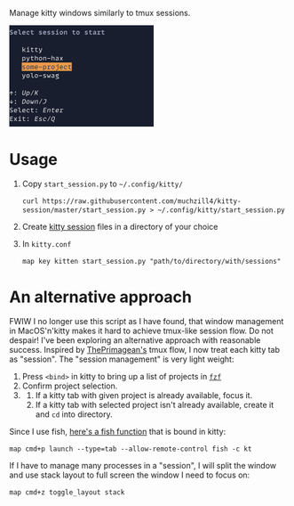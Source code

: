 Manage kitty windows similarly to tmux sessions.

<img src="./sshot.png" width="260" />

# Usage

1. Copy `start_session.py` to `~/.config/kitty/`

   ```
   curl https://raw.githubusercontent.com/muchzill4/kitty-session/master/start_session.py > ~/.config/kitty/start_session.py
   ```

1. Create [kitty session](https://sw.kovidgoyal.net/kitty/overview/#startup-sessions) files in a directory of your choice

1. In `kitty.conf`

   ```
   map key kitten start_session.py "path/to/directory/with/sessions"
   ```

# An alternative approach

FWIW I no longer use this script as I have found, that window management in MacOS'n'kitty makes it hard to achieve tmux-like session flow.
Do not despair! I've been exploring an alternative approach with reasonable success. Inspired by [ThePrimagean's](https://github.com/ThePrimeagen) tmux flow, I now treat each kitty tab as "session". The "session management" is very light weight:

1. Press `<bind>` in kitty to bring up a list of projects in [`fzf`](https://github.com/junegunn/fzf)
1. Confirm project selection.
1. 1. If a kitty tab with given project is already available, focus it.
   1. If a kitty tab with selected project isn't already available, create it and `cd` into directory.

Since I use fish, [here's a fish function](https://github.com/muchzill4/setup/blob/master/dotfiles/fish/.config/fish/functions/kt.fish) that is bound in kitty:

```
map cmd+p launch --type=tab --allow-remote-control fish -c kt
```

If I have to manage many processes in a "session", I will split the window and use stack layout to full screen the window I need to focus on:
```
map cmd+z toggle_layout stack
```
